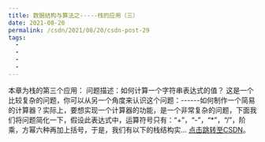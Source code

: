 ```yaml
---
title: 数据结构与算法之-----栈的应用（三）
date: 2021-08-20
permalink: /csdn/2021/08/20/csdn-post-29
tags:
  - 
  - 
  - 
  - 
---
```


本章为栈的第三个应用：    问题描述：如何计算一个字符串表达式的值？    这是一个比较复杂的问题，你可以从另一个角度来认识这个问题：------如何制作一个简易的计算器？实际上，要想实现一个计算器的功能，是一个非常复杂的问题，下面我们将问题简化一下，假设此表达式中，运算符号只有：“+”，“-”，“*”，“/”，阶乘，方幂六种再加上括号，于是，我们有以下的栈结构实... [点击跳转至CSDN](https://blog.csdn.net/sixibiheye/article/details/119818917)。